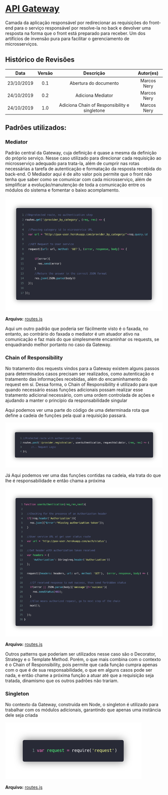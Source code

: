 # [API Gateway](https://github.com/pax-app/Gateway)

Camada da aplicação responsável por redirecionar as requisições do front-end para o serviço responsável por resolve-la no back e devolver uma resposta na forma que o front está preparado para receber. Um dos artifícios de invensão pura para facilitar o gerenciamento de microsserviços.


## Histórico de Revisões

|    Data    | Versão |                  Descrição                  |   Autor(es)    |
| :--------: | :----: | :-----------------------------------------: | :------------: |
| 23/10/2019 |  0.1   | Abertura do documento                       | Marcos Nery |
| 24/10/2019 |  0.2   | Adiciona Mediator                           | Marcos Nery |
| 24/10/2019 |  1.0   | Adiciona Chain of Responsibility e singletone  | Marcos Nery |


## Padrões utilizados:

### Mediator

Padrão central da Gateway, cuja definição é quase a mesma da definição do próprio serviço. Nesse caso utilizado para direcionar cada requisição ao microsserviço adequado para trata-la, além de cumprir nas rotas necessárias a tarefa de autenticação e formatação da resposta recebida do back-end. O Mediador aqui é de alto valor pois permite que o front não tenha que saber como se comunicar com cada microsserviço, além de simplificar a evolução/manutenção de toda a comunicação entre os módulos do sistema e fomentar o baixo acomplamento. 

![Mediator](./../../../../assets/gofs/gatewayMediator.png)

**Arquivo:** [routes.js](https://github.com/pax-app/Gateway/blob/devel/src/routes.js)


Aqui um outro padrão que poderia ser fácilmente visto é o faxada, no entanto, ao contrário do faxada o mediator é um atuador ativo na comunicação e faz mais do que simplesmente encaminhar os requests, se enquadrando melhor portanto no caso da Gateway.


### Chain of Responsibility

No tratamento dos requests vindos para a Gateway existem alguns passos para determinados casos precisam ser realizados, como autenticação e tratamento das informações recebidas, além do encaminhamento do request em sí. Dessa forma, o Chain of Responsibility é utilizado para que quando necessário essas funções adicionais possam realizar esse tratamento adicional necessário, com uma ordem controlada de ações e ajudando a manter o princípio da responsabilidade singular

Aqui podemos ver uma parte do código de uma determinada rota que define a cadeia de funções pela qual a requisição passará.

![ChainCode1](./../../../../assets/gofs/gatewayChain1.png)


Já Aqui podemos ver uma das funções contidas na cadeia, ela trata do que lhe é responsabilidade e então chama a próxima

![ChainCode2](./../../../../assets/gofs/gatewayChain2.png)

**Arquivo:** [routes.js](https://github.com/pax-app/Gateway/blob/devel/src/routes.js)


Outros patterns que poderiam ser utilizados nesse caso são o Decorator, Strategy e o Template Method. Porém, o que mais combina com o contexto é o Chain of Responsibility, pois permite que cada função cumpra apenas com o que é de sua responsabilidade, o que em alguns casos pode ser nada, e então chame a próxima função a atuar até que a requisição seja tratada, dinamismo que os outros padrões não trariam.


### Singleton

No contexto da Gateway, construída em Node, o singleton é utilizado para trabalhar com os módulos adicionais, garantindo que apenas uma instância dele seja criada

![ChainCode2](./../../../../assets/gofs/gatewaySingletone.png)

**Arquivo:** [routes.js](https://github.com/pax-app/Gateway/blob/devel/src/routes.js)


